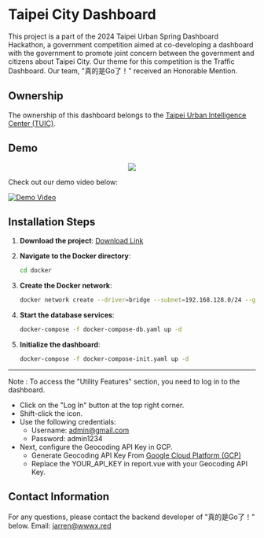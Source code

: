 # Taipei City Dashboard

This project is a part of the 2024 Taipei Urban Spring Dashboard Hackathon, a government competition aimed at co-developing a dashboard with the government to promote joint concern between the government and citizens about Taipei City. Our theme for this competition is the Traffic Dashboard. Our team, "真的是Go了！" received an Honorable Mention.

## Ownership

The ownership of this dashboard belongs to the [Taipei Urban Intelligence Center (TUIC)](https://tuic.gov.taipei/en).

## Demo
<p align="center">
  <img src="[https://i.imgur.com/xuqNQMN.png](https://github.com/JarrenPoh/Taipei-City-Dashboard/blob/main/FAC6B503-4CCA-4C34-A16C-80EEE18F160C.JPG)" />
</p>

Check out our demo video below:

[![Demo Video](https://img.youtube.com/vi/YOUR_VIDEO_ID/0.jpg)](https://www.youtube.com/watch?v=YOUR_VIDEO_ID)

## Installation Steps

1. **Download the project**:
   [Download Link](https://github.com/JarrenPoh/Taipei-City-Dashboard/archive/refs/heads/main.zip)

2. **Navigate to the Docker directory**:
   ```sh
   cd docker

3. **Create the Docker network**:
   ```sh
   docker network create --driver=bridge --subnet=192.168.128.0/24 --gateway=192.168.128.1 br_dashboard

4. **Start the database services**:
   ```sh
   docker-compose -f docker-compose-db.yaml up -d

5. **Initialize the dashboard**:
   ```sh
   docker-compose -f docker-compose-init.yaml up -d
---
Note : To access the "Utility Features" section, you need to log in to the dashboard.
- Click on the "Log In" button at the top right corner.
- Shift-click the icon.
- Use the following credentials:
    - Username: admin@gmail.com
    - Password: admin1234
- Next, configure the Geocoding API Key in GCP.
    - Generate Geocoding API Key From [Google Cloud Platform (GCP)](https://cloud.google.com/?hl=zh_tw)
    - Replace the YOUR_API_KEY in report.vue with your Geocoding API Key.



## Contact Information

For any questions, please contact the backend developer of "真的是Go了！" below.
Email: jarren@wwwx.red
